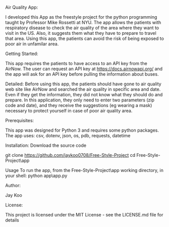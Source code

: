 Air Quality App:

I developed this App as the freestyle project for the python programming taught by Professor Mike Rossetti at NYU. 
The app allows the patients with respiratory disease to check the air quality of the area where they want to visit in the US. Also, it suggests them what they have to prepare to travel that area. Using this app, the patients can avoid the risk of being exposed to poor air in unfamilar area.



Getting Started:

This app requires the patients to have access to an API key from the AirNow. The user can request an API key at https://docs.airnowapi.org/ and the app will ask for an API key before pulling the information about buses.



Detailed: 
Before using this app, the patients should have gone to air quality web site like AirNow and searched the air quality in specific area and date. Even if they get the information, they did not know what they should do and prepare. In this application, they only need to enter two parameters (zip code and date), and they receive the suggestions (eg wearing a mask) necessary to protect yourself in case of poor air quality area.



Prerequisites:

This app was designed for Python 3 and requires some python packages. The app uses: csv, dotenv, json, os, pdb, requests, datetime


Installation:
Download the source code

git clone https://github.com/jaykoo0708/Free-Style-Project
cd Free-Style-Project\app



Usage
To run the app, from the Free-Style-Project\app working directory, in your shell:
python app\app.py



Author:

Jay Koo



License:

This project is licensed under the MIT License - see the LICENSE.md file for details

